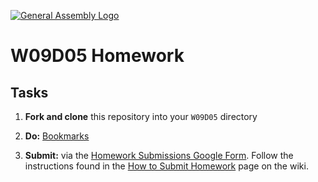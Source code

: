 [![General Assembly Logo](https://camo.githubusercontent.com/1a91b05b8f4d44b5bbfb83abac2b0996d8e26c92/687474703a2f2f692e696d6775722e636f6d2f6b6538555354712e706e67)](https://generalassemb.ly)

#  W09D05 Homework

## Tasks

1) **Fork and clone** this repository into your `W09D05` directory

2) **Do:** [Bookmarks](./bookmarks-2.md)

3) **Submit:** via the [Homework Submissions Google Form](https://docs.google.com/forms/d/e/1FAIpQLSdX0ZLUuiAgusabQ0aydqvVIsbYnLkoRZyH8Wm4uDXNEv-tEA/viewform?usp=sf_link). Follow the instructions found in the [How to Submit Homework](https://git.generalassemb.ly/SEIR-Erica/class-info/wiki/How-to-Submit-Homework) page on the wiki.
